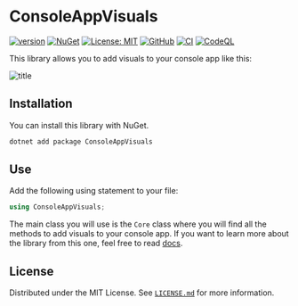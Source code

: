 # ConsoleAppVisuals

[![version](https://img.shields.io/nuget/v/ConsoleAppVisuals.svg?label=version)](https://www.nuget.org/packages/ConsoleAppVisuals/) [![NuGet](https://img.shields.io/nuget/dt/ConsoleAppVisuals.svg)](https://www.nuget.org/packages/ConsoleAppVisuals/) [![License: MIT](https://img.shields.io/badge/License-MIT-green.svg)](https://opensource.org/licenses/MIT) [![GitHub](https://img.shields.io/github/stars/MorganKryze/consoleappvisuals.svg?style=flat&logo=github&colorB=deeppink&label=stars)](https://github.com/MorganKryze/ConsoleAppVisuals) [![CI](https://github.com/MorganKryze/ConsoleAppVisuals/actions/workflows/ci.yml/badge.svg)](https://github.com/MorganKryze/ConsoleAppVisuals/actions/workflows/ci.yml) [![CodeQL](https://github.com/MorganKryze/ConsoleAppVisuals/actions/workflows/github-code-scanning/codeql/badge.svg)](https://github.com/MorganKryze/ConsoleAppVisuals/actions/workflows/github-code-scanning/codeql)

This library allows you to add visuals to your console app like this:

![title](https://gitlab.com/MorganKryze/consoleappvisuals/-/raw/main/presentation.gif)

## Installation

You can install this library with NuGet.

```bash
dotnet add package ConsoleAppVisuals
```

## Use

Add the following using statement to your file:

```csharp
using ConsoleAppVisuals;
```

The main class you will use is the `Core` class where you will find all the methods to add visuals to your console app. If you want to learn more about the library from this one, feel free to read [docs](https://morgankryze.github.io/ConsoleAppVisuals/).

## License

Distributed under the MIT License. See [`LICENSE.md`](https://github.com/MorganKryze/ConsoleAppVisuals/blob/main/LICENSE) for more information.
